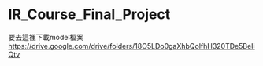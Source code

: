 # IR_Course_Final_Project

要去這裡下載model檔案
https://drive.google.com/drive/folders/18O5LDo0gaXhbQolfhH320TDe5BeIiQtv

